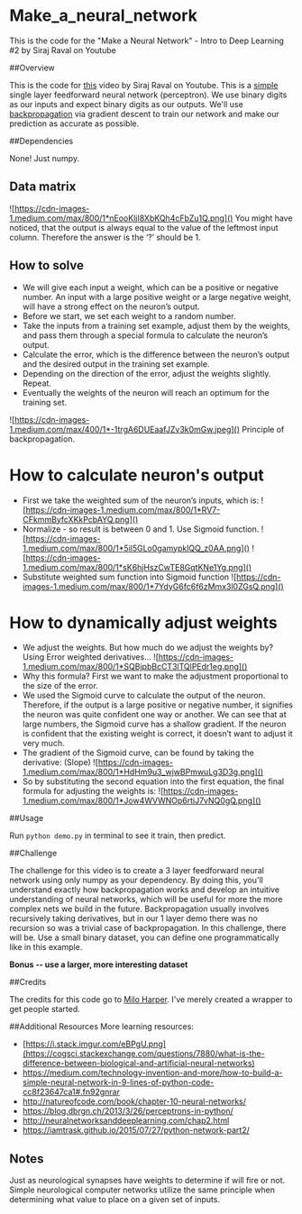 # Make_a_neural_network
This is the code for the "Make a Neural Network" - Intro to Deep Learning #2 by Siraj Raval on Youtube

##Overview

This is the code for [this](https://youtu.be/p69khggr1Jo) video by Siraj Raval on Youtube. This is a [simple](http://computing.dcu.ie/~humphrys/Notes/Neural/single.neural.html) single layer feedforward neural network (perceptron). We use binary digits as our inputs and expect binary digits as our outputs. We'll use [backpropagation](http://neuralnetworksanddeeplearning.com/chap2.html) via gradient descent to train our network and make our prediction as accurate as possible.

##Dependencies

None! Just numpy.

## Data matrix
![https://cdn-images-1.medium.com/max/800/1*nEooKljI8XbKQh4cFbZu1Q.png]()
You might have noticed, that the output is always equal to the value of the leftmost input column. Therefore the answer is the ‘?’ should be 1.

## How to solve
* We will give each input a weight, which can be a positive or negative number. An input with a large positive weight or a large negative weight, will have a strong effect on the neuron’s output.
* Before we start, we set each weight to a random number.
* Take the inputs from a training set example, adjust them by the weights, and pass them through a special formula to calculate the neuron’s output.
* Calculate the error, which is the difference between the neuron’s output and the desired output in the training set example.
* Depending on the direction of the error, adjust the weights slightly. Repeat.
* Eventually the weights of the neuron will reach an optimum for the training set.

![https://cdn-images-1.medium.com/max/400/1*-1trgA6DUEaafJZv3k0mGw.jpeg]() Principle of backpropagation.

# How to calculate neuron's output
* First we take the weighted sum of the neuron’s inputs, which is:
![https://cdn-images-1.medium.com/max/800/1*RV7-CFkmmByfcXKkPcbAYQ.png]()
* Normalize - so result is between 0 and 1. Use Sigmoid function.
![https://cdn-images-1.medium.com/max/800/1*5il5GLo0gamypklQQ_z0AA.png]()
![https://cdn-images-1.medium.com/max/800/1*sK6hjHszCwTE8GqtKNe1Yg.png]()
* Substitute weighted sum function into Sigmoid function
![https://cdn-images-1.medium.com/max/800/1*7YdyG6fc6f6zMmx3l0ZGsQ.png]()

# How to dynamically adjust weights
* We adjust the weights. But how much do we adjust the weights by? Using Error weighted derivatives...
![https://cdn-images-1.medium.com/max/800/1*SQBjpbBcCT3lTQlPEdr1eg.png]()
* Why this formula? First we want to make the adjustment proportional to the size of the error.
* We used the Sigmoid curve to calculate the output of the neuron. Therefore, if the output is a large positive or negative number, it signifies the neuron was quite confident one way or another. We can see that at large numbers, the Sigmoid curve has a shallow gradient. If the neuron is confident that the existing weight is correct, it doesn’t want to adjust it very much.
* The gradient of the Sigmoid curve, can be found by taking the derivative: (Slope)
![https://cdn-images-1.medium.com/max/800/1*HdHm9u3_wjwBPmwuLg3D3g.png]()
* So by substituting the second equation into the first equation, the final formula for adjusting the weights is:
![https://cdn-images-1.medium.com/max/800/1*Jow4WVWNOp6rtiJ7vNQ0gQ.png]()


##Usage

Run ``python demo.py`` in terminal to see it train, then predict.

##Challenge

The challenge for this video is to create a 3 layer feedforward neural network using only numpy as your dependency. By doing this, you'll understand exactly how backpropagation works and develop an intuitive understanding of neural networks, which will be useful for more the more complex nets we build in the future. Backpropagation usually involves recursively taking derivatives, but in our 1 layer demo there was no recursion so was a trivial case of backpropagation. In this challenge, there will be. Use a small binary dataset, you can define one programmatically like in this example.

**Bonus -- use a larger, more interesting dataset**

##Credits

The credits for this code go to [Milo Harper](https://github.com/miloharper). I've merely created a wrapper to get people started.

##Additional Resources
More learning resources:
* [https://i.stack.imgur.com/eBPgU.png](https://cogsci.stackexchange.com/questions/7880/what-is-the-difference-between-biological-and-artificial-neural-networks)
* https://medium.com/technology-invention-and-more/how-to-build-a-simple-neural-network-in-9-lines-of-python-code-cc8f23647ca1#.fn92gnrar
* http://natureofcode.com/book/chapter-10-neural-networks/
* https://blog.dbrgn.ch/2013/3/26/perceptrons-in-python/
* http://neuralnetworksanddeeplearning.com/chap2.html
* https://iamtrask.github.io/2015/07/27/python-network-part2/

## Notes
Just as neurological synapses have weights to determine if will fire or not. Simple neurological computer
networks utilize the same principle when determining what value to place on a given set of inputs.
